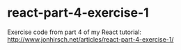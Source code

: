 # react-part-4-exercise-1
Exercise code from part 4 of my React tutorial: http://www.jonhirsch.net/articles/react-part-4-exercise-1/
